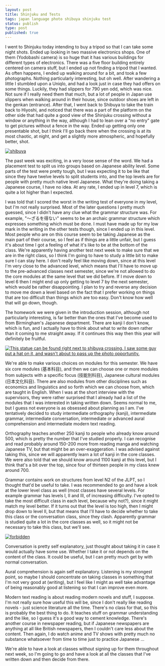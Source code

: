 ```yaml
---
layout: post
title: Shinjuku and Tests
tags: japan language photo shibuya shinjuku test
status: publish
type: post
published: true
---
```

I went to Shinjuku today intending to buy a tripod so that I can take some night shots. Ended up looking in two massive electronics shops. One of them (Yodobashi camera) is so huge that it has various buildings for different types of electronics. There was a five floor building entirely centered on camera stuff, but I ended up not finding a tripod that I wanted. As often happens, I ended up walking around for a bit, and took a few photographs. Nothing particularly interesting, but oh well. After wandering a little I stumbled upon a Uniqlo, and had a look just in case they had offers on some things. Luckily, they had slippers for 790 yen odd, which was nice. Not sure if I really need them that much, but a lot of people in Japan use slippers when walking around in their house, since outdoor shoes are left in the genkan (entrance). After that, I went back to Shibuya to take the train back to Hiyoshi, and noticed that there was a part of the platform on the other side that had quite a good view of the Shinjuku crossing without a window or anything in the way, although I had to lean over a "no entry" gate to get pictures without a fence in the way. Ended up getting only one presentable shot, but I think I'll go back there when the crossing is at its most chaotic, at night, and get a slightly more atmospheric, and hopefully better, shot.

[![shibuya](http://farm7.static.flickr.com/6167/6155249356_fed7e96704_b.jpg)](http://www.flickr.com/photos/mstaniaszek/6155249356)

The past week was exciting, in a very loose sense of the word. We had a placement test to split us into groups based on Japanese ability level. Some parts of the test were pretty tough, but I was expecting it to be like that since they have twelve levels to split students into, and the top levels are for people with pretty much native level Japanese. What they're doing taking a Japanese course, I have no idea. At any rate, I ended up in level 7, which is quite a lot higher than I expected.

I was told that I scored the worst in the writing test of everyone in my level, but I'm not really surprised. Most of the later questions I pretty much guessed, since I didn't have any clue what the grammar structure was. For example, "〜ざるを得ない" seems to be an archaic grammar structure which expresses something which must be done. I must have made up for my low mark in the writing in the other tests though, since I ended up in this level. Most people who are on this course seem to be taking Japanese as the main part of their course, so I feel as if things are a little unfair, but I guess it's about time I got a feeling of what it's like to be at the bottom of the class. We're apparently having another test next week to make sure that we are in the right class, so I think I'm going to have to study a little bit to make sure I can stay here. I don't really feel like moving down, since at this level I'm very close to the advanced level, which means that I'll have to move up to the pre-advanced classes next semester, since we're not allowed to do the core modules at the same level that we did before. If I move down to level 6 then I might end up only getting to level 7 by the next semester, which would be rather disappointing. I plan to try and reverse any decision to move me down a level based on the fact that I prefer working on things that are too difficult than things which are too easy. Don't know how well that will go down, though.

The homework we were given in the introduction session, although not particularly interesting, is far better than the ones that I've become used to from Birmingham's Japanese department. There are kanji I don't know, which is fun, and I actually have to think about what to write down rather than it coming to me straight away. If it continues this way then this year will definitely be fruitful.

[![This statue can be found right next to shibuya crossing. I saw some guy put a hat on it, and wasn't about to pass up the photo opportunity.](http://farm7.static.flickr.com/6177/6155249350_fbbb660e28_b.jpg)](http://www.flickr.com/photos/mstaniaszek/6155249350)

We're able to make various choices on modules for this semester. We have six core modules (基本科目), and then we can choose one or more modules from subjects with a specific focus (技能別科目), Japanese cultural modules (日本文化科目). There are also modules from other disciplines such as economics and linguistics and so forth which we can choose from, which are taught in English. When I was at the short interview with the supervisors, they were rather surprised that I already had a list of the modules that I was interested in taking written down. Seems normal to me, but I guess not everyone is as obsessed about planning as I am. I've tentatively decided to study intermediate orthography (kanji), intermediate grammar, intermediate conversation, intermediate or advanced aural comprehension and intermediate modern text reading.

Orthography teaches another 250 kanji to people who already know around 500, which is pretty the number that I've studied properly. I can recognise and read probably around 150-200 more from reading manga and watching Japanese TV, but that might be an over-exaggeration. I was advised against taking this, since we will apparently learn a lot of kanji in the core classes. We were also told that we should know around 1100 kanji at this level, but I think that's a bit over the top, since four of thirteen people in my class knew around 700.

Grammar contains work on structures from level N2 of the JLPT, so I thought that'd be useful to take. I was recommended to go and have a look at the lower level class as well (most classes have several levels. For example grammar has levels I, II and III, of increasing difficulty. I've opted to take the most difficult class in each level, because why not?), since it might match my level better. If it turns out that the level is too high, then I might drop down to level II, but that means that I'll have to decide whether to take this class or the conversation class, since they clash. Apparently grammar is studied quite a lot in the core classes as well, so it might not be necessary to take this class, but we'll see.

[![forbidden](http://farm7.static.flickr.com/6074/6154640823_7c5db45369_b.jpg)](http://www.flickr.com/photos/mstaniaszek/6154640823)

Conversation is pretty self explanatory, just thought about taking it in case it would actually have some use. Whether I take it or not depends on the content of the class. It could be useful, but I can pretty much get by with normal conversation.

Aural comprehension is again self explanatory. Listening is my strongest point, so maybe I should concentrate on taking classes in something that I'm not very good at (writing), but I feel like I might as well take advantage of being reasonably good at listening so that I can improve even more.

Modern text reading is about reading modern novels and stuff, I suppose. I'm not really sure how useful this will be, since I don't really like reading novels - just science literature all the time. There's no class for that, so this is probably the best thing to do. It teaches stuff on grammar understanding and the like, so I guess it's a good way to cement knowledge. There's another course in newspaper reading, but if Japanese newspapers are anything at all like British newspapers, then I couldn't care less about the content. Then again, I do watch anime and TV shows with pretty much no substance whatsoever from time to time just to practice Japanese ...

We're able to have a look at classes without signing up for them throughout next week, so I'm going to go and have a look at all the classes that I've written down and then decide from there.
